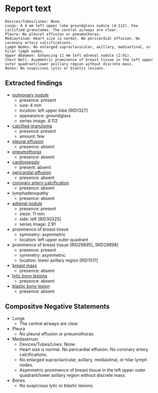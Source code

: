 # Report text

```text
Devices/Tubes/Lines: None.
Lungs: A 4 mm left upper lobe groundglass nodule (4:112). Few calcified granulomas. The central airways are clear.
Pleura: No pleural effusion or pneumothorax.
Mediastinum: Heart size is normal. No pericardial effusion. No coronary artery calcifications.
Lymph Nodes: No enlarged supraclavicular, axillary, mediastinal, or hilar lymph nodes.
Upper Abdomen: Enhancing 11 mm left adrenal nodule (2:91).
Chest Wall: Asymmetric prominence of breast tissue in the left upper outer quadrant/lower axillary region without discrete mass.
Bones: No suspicious lytic or blastic lesions.
```

## Extracted findings

- [pulmonary nodule](../../definitions/hood/pulmonary-nodule.md)
  - presence: present
  - size: 4 mm
  - location: left upper lobe \[RID1327\]
  - appearance: groundglass
  - series image: 4:112
- [calcified granuloma](../../definitions/hood/calcified-granuloma.md)
  - presence: present
  - amount: few
- [pleural effusion](../../definitions/hood/pleural-effusion.md)
  - presence: absent
- [pneumothorax](../../definitions/hood/pneumothorax.md)
  - presence: absent
- [cardiomegaly](../../definitions/upmedic/Cardiomegaly.cde.md)
  - present: absent
- [pericardial effusion](../../definitions/hood/pericardial-effusion.md)
  - presence: absent
- [coronary artery calcification](../../definitions/nuance/coronary_artery_calcification.json)
  - presence: absent
- lymphadenopathy
  - presence: absent
- [adrenal nodule](../../definitions/hood/adrenal-nodule.json)
  - presence: present
  - sieze: 11 mm
  - side: left \[RID30325\]
  - series image: 2:91
- prominence of breast tissue
  - symmetry: asymmetric
  - location: left upper outer quadrant
- prominence of breast tissue \[RID29895\], \[RID29898\]
  - presence: present
  - symmetry: asymmetric
  - location: lower axillary region \[RID1517\]
- [breast mass](../../definitions/hood/breast-mass.md)
  - presence: absent
- [lytic bony lesions](../../definitions/hood/lytic-lesion.md)
  - presence: absent
- [blastic bony lesion](../../definitions/hood/sclerotic-lesion.md)
  - presence: absent

## Compositve Negative Statements

- Lungs
  - The central airways are clear.
- Pleura
  - No pleural effusion or pneumothorax.
- Mediastinum
  - Devices/Tubes/Lines: None.
  - Heart size is normal. No pericardial effusion. No coronary artery calcifications.
  - No enlarged supraclavicular, axillary, mediastinal, or hilar lymph nodes.
  - Asymmetric prominence of breast tissue in the left upper outer quadrant/lower axillary region without discrete mass.
- Bones
  - No suspicious lytic or blastic lesions.
  